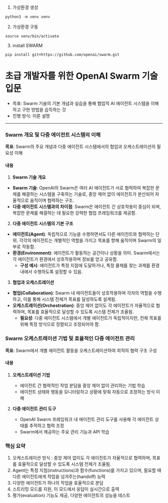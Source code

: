 1. 가상환경 생성
```
python3 -m venv venv
```
2. 가상환경 구동 
```
source venv/bin/activate
```
3. install SWARM
```
pip install git+https://github.com/openai/swarm.git
```

# 초급 개발자를 위한 OpenAI Swarm 기술 입문
* 목표: Swarm 기술의 기본 개념과 실습을 통해 협업적 AI 에이전트 시스템을 이해하고 구현 방법을 습득하는 것
* 진행 방식: 이론 설명
***
### Swarm 개요 및 다중 에이전트 시스템의 이해

**목표**: Swarm의 주요 개념과 다중 에이전트 시스템에서의 협업과 오케스트레이션의 필요성 이해

#### 내용
1. **Swarm 기술 개요**  
- **Swarm 기술**: OpenAI의 Swarm은 여러 AI 에이전트가 서로 협력하여 복잡한 문제를 해결하는 시스템을 구축하는 기술로, 중앙 제어 없이 에이전트가 분산되어 자율적으로 움직이며 협력하는 구조.
- **다중 에이전트 시스템과의 차이점**: Swarm은 에이전트 간 상호작용이 중심이 되며, 복잡한 문제를 해결하는 데 필요한 강력한 협업 프레임워크를 제공함.

2. **다중 에이전트 시스템의 기본 구조**  
- **에이전트(Agent)**: 독립적으로 기능을 수행하면서도 다른 에이전트와 협력하는 단위. 각각의 에이전트는 개별적인 역할을 가지고 목표를 향해 움직이며 Swarm의 일부로 작동함.
- **환경(Environment)**: 에이전트가 활동하는 공간이나 상황을 의미. Swarm에서는 각 에이전트가 환경에서 상호작용하며 정보를 얻고 공유함.
  - **구성 예시**: 에이전트가 특정 지점에 도달하거나, 특정 물체를 찾는 과제를 환경 내에서 수행하도록 설정할 수 있음.

3. **협업과 오케스트레이션**  
- **협업(Collaboration)**: Swarm 내 에이전트들이 상호작용하며 각자의 역할을 수행하고, 이를 통해 시스템 전체가 목표를 달성하도록 설계됨.
- **오케스트레이션(Orchestration)**: 중앙 제어 없이도 각 에이전트가 자율적으로 협력하며, 목표를 효율적으로 달성할 수 있도록 시스템 전체가 조율됨.
  - **필요성**: 다중 에이전트 시스템에서 개별 에이전트가 독립적이지만, 전체 목표를 위해 특정 방식으로 정렬되고 조정되어야 함.



### Swarm 오케스트레이션 기법 및 효율적인 다중 에이전트 관리

**목표**: Swarm에서 개별 에이전트 활동을 오케스트레이션하여 최적의 협력 구조 구성

#### 내용
1. **오케스트레이션 기법**  
   - 에이전트 간 협력적인 작업 분담을 중앙 제어 없이 관리하는 기법 학습
   - 에이전트 상태와 행동을 모니터링하고 상황에 맞춰 자동으로 조정하는 방식 이해

2. **다중 에이전트 관리 도구**  
   - OpenAI Swarm 프레임워크 내 에이전트 관리 도구를 사용해 각 에이전트 상태를 추적하고 협력 조정
   - Swarm에서 제공하는 주요 관리 기능과 API 학습


### 핵심 요약
1. 오케스트레이션 방식 : 중앙 제어 없이도 각 에이전트가 자율적으로 협력하며, 목표를 효율적으로 달성할 수 있도록 시스템 전체가 조율됨.
2. Agent는 특정 지침(instructions)과 함수(functions)를 가지고 있으며, 필요할 때 다른 에이전트에게 작업을 넘겨주는(handoff) 능력
3. 다양한 에이전트가 하나의 작업을 효율적으로 분담
4. 스트리밍 모드를 지원, 이 모드에서 응답이 실시간으로 출력
5. 평가(evaluation) 기능도 제공, 다양한 에이전트의 성능을 테스트

